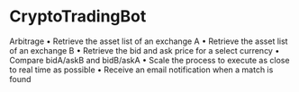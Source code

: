 # CryptoTradingBot

Arbitrage
• Retrieve the asset list of an exchange A
• Retrieve the asset list of an exchange B
• Retrieve the bid and ask price for a select
currency
• Compare bidA/askB and bidB/askA
• Scale the process to execute as close to
real time as possible
• Receive an email notification when a
match is found

